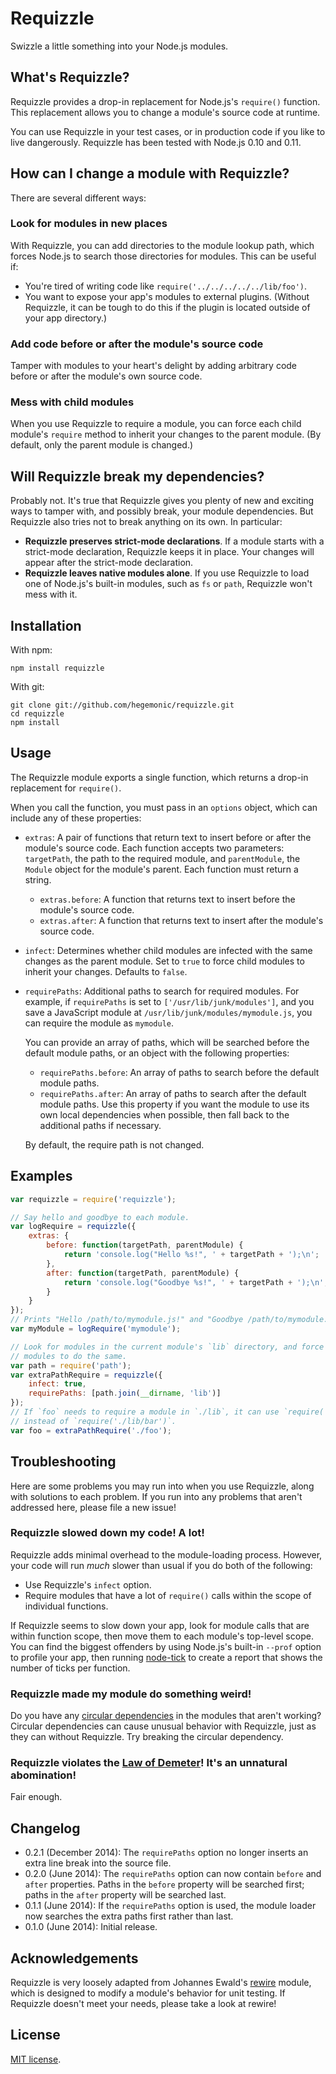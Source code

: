 # Requizzle #

Swizzle a little something into your Node.js modules.


## What's Requizzle? ##

Requizzle provides a drop-in replacement for Node.js's `require()` function. This replacement
allows you to change a module's source code at runtime.

You can use Requizzle in your test cases, or in production code if you like to live dangerously.
Requizzle has been tested with Node.js 0.10 and 0.11.


## How can I change a module with Requizzle? ##

There are several different ways:

### Look for modules in new places ###

With Requizzle, you can add directories to the module lookup path, which forces Node.js to search
those directories for modules. This can be useful if:

+ You're tired of writing code like `require('../../../../../lib/foo')`.
+ You want to expose your app's modules to external plugins. (Without Requizzle, it can be tough to
do this if the plugin is located outside of your app directory.)

### Add code before or after the module's source code ###

Tamper with modules to your heart's delight by adding arbitrary code before or after the module's
own source code.

### Mess with child modules ###

When you use Requizzle to require a module, you can force each child module's `require` method to
inherit your changes to the parent module. (By default, only the parent module is changed.)


## Will Requizzle break my dependencies? ##

Probably not. It's true that Requizzle gives you plenty of new and exciting ways to tamper with, and
possibly break, your module dependencies. But Requizzle also tries not to break anything on its own.
In particular:

+ **Requizzle preserves strict-mode declarations**.  If a module starts with a strict-mode
declaration, Requizzle keeps it in place. Your changes will appear after the strict-mode
declaration.
+ **Requizzle leaves native modules alone**. If you use Requizzle to load one of Node.js's built-in
modules, such as `fs` or `path`, Requizzle won't mess with it.


## Installation ##

With npm:

    npm install requizzle

With git:

    git clone git://github.com/hegemonic/requizzle.git
    cd requizzle
    npm install


## Usage ##

The Requizzle module exports a single function, which returns a drop-in replacement for
`require()`.

When you call the function, you must pass in an `options` object, which can include any of these
properties:

+ `extras`: A pair of functions that return text to insert before or after the module's source code.
Each function accepts two parameters: `targetPath`, the path to the required module, and
`parentModule`, the `Module` object for the module's parent. Each function must return a string.
    + `extras.before`: A function that returns text to insert before the module's source code.
    + `extras.after`: A function that returns text to insert after the module's source code.
+ `infect`: Determines whether child modules are infected with the same changes as the parent
module. Set to `true` to force child modules to inherit your changes. Defaults to `false`.
+ `requirePaths`: Additional paths to search for required modules. For example, if `requirePaths` is
set to `['/usr/lib/junk/modules']`, and you save a JavaScript module at
`/usr/lib/junk/modules/mymodule.js`, you can require the module as `mymodule`.

    You can provide an array of paths, which will be searched before the default module paths, or an
    object with the following properties:

    + `requirePaths.before`: An array of paths to search before the default module paths.
    + `requirePaths.after`: An array of paths to search after the default module paths. Use this
    property if you want the module to use its own local dependencies when possible, then fall back
    to the additional paths if necessary.

    By default, the require path is not changed.


## Examples ##

```js
var requizzle = require('requizzle');

// Say hello and goodbye to each module.
var logRequire = requizzle({
    extras: {
        before: function(targetPath, parentModule) {
            return 'console.log("Hello %s!", ' + targetPath + ');\n';
        },
        after: function(targetPath, parentModule) {
            return 'console.log("Goodbye %s!", ' + targetPath + ');\n';
        }
    }
});
// Prints "Hello /path/to/mymodule.js!" and "Goodbye /path/to/mymodule.js!"
var myModule = logRequire('mymodule');

// Look for modules in the current module's `lib` directory, and force child
// modules to do the same.
var path = require('path');
var extraPathRequire = requizzle({
    infect: true,
    requirePaths: [path.join(__dirname, 'lib')]
});
// If `foo` needs to require a module in `./lib`, it can use `require('bar')`
// instead of `require('./lib/bar')`.
var foo = extraPathRequire('./foo');
```


## Troubleshooting ##

Here are some problems you may run into when you use Requizzle, along with solutions to each
problem. If you run into any problems that aren't addressed here, please file a new issue!

### Requizzle slowed down my code! A lot! ###

Requizzle adds minimal overhead to the module-loading process. However, your code will run _much_
slower than usual if you do both of the following:

+ Use Requizzle's `infect` option.
+ Require modules that have a lot of `require()` calls within the scope of individual functions.

If Requizzle seems to slow down your app, look for module calls that are within function scope, then
move them to each module's top-level scope. You can find the biggest offenders by using Node.js's
built-in `--prof` option to profile your app, then running [node-tick][] to create a report that
shows the number of ticks per function.

[node-tick]: https://github.com/sidorares/node-tick

### Requizzle made my module do something weird! ###

Do you have any [circular dependencies][circular] in the modules that aren't working? Circular
dependencies can cause unusual behavior with Requizzle, just as they can without Requizzle. Try
breaking the circular dependency.

[circular]: http://nodejs.org/api/modules.html#modules_cycles

### Requizzle violates the [Law of Demeter][demeter]! It's an unnatural abomination! ###

Fair enough.

[demeter]: http://en.wikipedia.org/wiki/Law_of_Demeter


## Changelog ##

+ 0.2.1 (December 2014): The `requirePaths` option no longer inserts an extra line break into the
source file.
+ 0.2.0 (June 2014): The `requirePaths` option can now contain `before` and `after` properties.
Paths in the `before` property will be searched first; paths in the `after` property will be
searched last.
+ 0.1.1 (June 2014): If the `requirePaths` option is used, the module loader now searches the extra
paths first rather than last.
+ 0.1.0 (June 2014): Initial release.


## Acknowledgements ##

Requizzle is very loosely adapted from Johannes Ewald's [rewire](https://github.com/jhnns/rewire)
module, which is designed to modify a module's behavior for unit testing. If Requizzle doesn't meet
your needs, please take a look at rewire!


## License ##

[MIT license](LICENSE).

